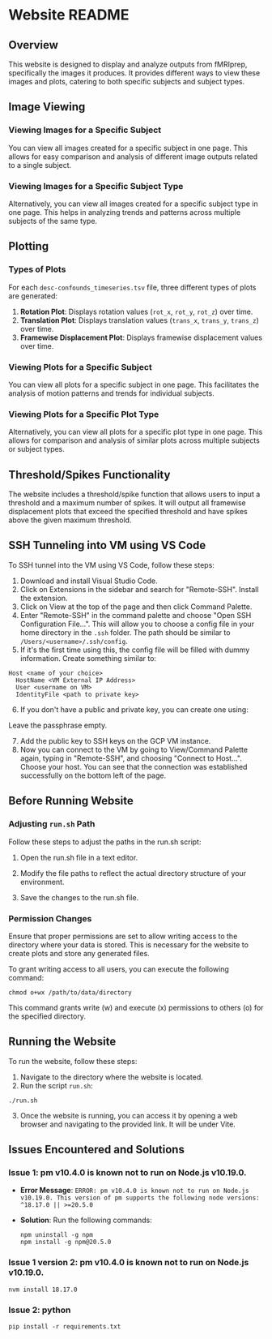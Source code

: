 # Website README

## Overview

This website is designed to display and analyze outputs from fMRIprep, specifically the images it produces. It provides different ways to view these images and plots, catering to both specific subjects and subject types.

## Image Viewing

### Viewing Images for a Specific Subject

You can view all images created for a specific subject in one page. This allows for easy comparison and analysis of different image outputs related to a single subject.

### Viewing Images for a Specific Subject Type


Alternatively, you can view all images created for a specific subject type in one page. This helps in analyzing trends and patterns across multiple subjects of the same type.

## Plotting

### Types of Plots

For each `desc-confounds_timeseries.tsv` file, three different types of plots are generated:

1. **Rotation Plot**: Displays rotation values (`rot_x`, `rot_y`, `rot_z`) over time.
2. **Translation Plot**: Displays translation values (`trans_x`, `trans_y`, `trans_z`) over time.
3. **Framewise Displacement Plot**: Displays framewise displacement values over time.

### Viewing Plots for a Specific Subject

You can view all plots for a specific subject in one page. This facilitates the analysis of motion patterns and trends for individual subjects.

### Viewing Plots for a Specific Plot Type

Alternatively, you can view all plots for a specific plot type in one page. This allows for comparison and analysis of similar plots across multiple subjects or subject types.

## Threshold/Spikes Functionality

The website includes a threshold/spike function that allows users to input a threshold and a maximum number of spikes. It will output all framewise displacement plots that exceed the specified threshold and have spikes above the given maximum threshold.

## SSH Tunneling into VM using VS Code

To SSH tunnel into the VM using VS Code, follow these steps:

1. Download and install Visual Studio Code.
2. Click on Extensions in the sidebar and search for "Remote-SSH". Install the extension.
3. Click on View at the top of the page and then click Command Palette.
4. Enter "Remote-SSH" in the command palette and choose "Open SSH Configuration File...". This will allow you to choose a config file in your home directory in the `.ssh` folder. The path should be similar to `/Users/<username>/.ssh/config`.
5. If it's the first time using this, the config file will be filled with dummy information. Create something similar to:

```
Host <name of your choice>
  HostName <VM External IP Address>
  User <username on VM>
  IdentityFile <path to private key>
```
6. If you don't have a public and private key, you can create one using:

Leave the passphrase empty.


7. Add the public key to SSH keys on the GCP VM instance.
8. Now you can connect to the VM by going to View/Command Palette again, typing in "Remote-SSH", and choosing "Connect to Host...". Choose your host. You can see that the connection was established successfully on the bottom left of the page.

## Before Running Website

### Adjusting `run.sh` Path

Follow these steps to adjust the paths in the run.sh script:

1. Open the run.sh file in a text editor.

2. Modify the file paths to reflect the actual directory structure of your environment.

3. Save the changes to the run.sh file.

### Permission Changes

Ensure that proper permissions are set to allow writing access to the directory where your data is stored. This is necessary for the website to create plots and store any generated files.

To grant writing access to all users, you can execute the following command:

```
chmod o+wx /path/to/data/directory
```

This command grants write (w) and execute (x) permissions to others (o) for the specified directory.

## Running the Website

To run the website, follow these steps:

1. Navigate to the directory where the website is located.
2. Run the script `run.sh`:
```
./run.sh
```
3. Once the website is running, you can access it by opening a web browser and navigating to the provided link. It will be under Vite.

## Issues Encountered and Solutions

### Issue 1: pm v10.4.0 is known not to run on Node.js v10.19.0.

- **Error Message**: `ERROR: pm v10.4.0 is known not to run on Node.js v10.19.0. This version of pm supports the following node versions: ^18.17.0 || >=20.5.0`
- **Solution**: Run the following commands:

  ```
  npm uninstall -g npm
  npm install -g npm@20.5.0
  ```

### Issue 1 version 2: pm v10.4.0 is known not to run on Node.js v10.19.0.

  ```
  nvm install 18.17.0
  ```

### Issue 2: python
  ```
  pip install -r requirements.txt
  ```
